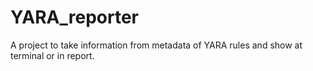 # YARA_reporter
A project to take information from metadata of YARA rules and show at terminal or in report.
